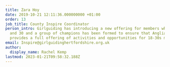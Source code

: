 ```yaml
---
title: Zara Hoy
date: 2019-10-21 12:11:36.000000000 +01:00
order: 13
job_title: County Inspire Coordinator
person_intro: Girlguiding has introducing a new offering for members who are aged between 18
  and 30 and a group of champions has been formed to ensure that Anglia region
  provides a full offering of activities and opportunities for 18-30s members.
email: Inspire@girlguidinghertfordshire.org.uk
author:
  display_name: Rachel Kemp
lastmod: 2023-01-21T09:58:32.188Z
---
```

